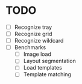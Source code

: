 # TODO

* [ ] Recognize tray
* [ ] Recognize grid
* [ ] Recognize wildcard
* [ ] Benchmarks
    * [ ] Image load
    * [ ] Layout segmentation
    * [ ] Load templates
    * [ ] Template matching